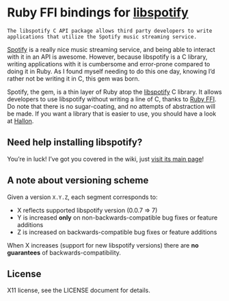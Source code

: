Ruby FFI bindings for [libspotify][]
====================================

    The libspotify C API package allows third party developers to write
    applications that utilize the Spotify music streaming service.

[Spotify][] is a really nice music streaming service, and being able to interact with it in an API is awesome. However, because libspotify is a C library, writing applications with it is cumbersome and error-prone compared to doing it in Ruby. As I found myself needing to do this one day, knowing I’d rather not be writing it in C, this gem was born.

Spotify, the gem, is a thin layer of Ruby atop the [libspotify][] C library. It allows developers to use libspotify without writing a line of C, thanks to [Ruby FFI](https://rubygems.org/gems/ffi). Do note that there is no sugar-coating, and no attempts of abstraction will be made. If you want a library that is easier to use, you should have a look at [Hallon](https://github.com/Burgestrand/Hallon).

[libspotify]: http://developer.spotify.com/en/libspotify/overview/
[Spotify]: https://www.spotify.com/

Need help installing libspotify?
--------------------------------
You’re in luck! I’ve got you covered in the wiki, just [visit its main page](https://github.com/Burgestrand/libspotify-ruby/wiki)!

A note about versioning scheme
------------------------------
Given a version `X.Y.Z`, each segment corresponds to:

- X reflects supported libspotify version (0.0.7 => 7)
- Y is increased **only** on non-backwards-compatible bug fixes or feature additions
- Z is increased on backwards-compatible bug fixes or feature additions

When X increases (support for new libspotify versions) there are **no guarantees** of backwards-compatibility.

License
-------
X11 license, see the LICENSE document for details.